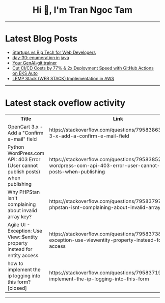 <h1 align="center">Hi 👋, I'm Tran Ngoc Tam</h1>

---

# Latest Blog Posts 
<!-- BLOG-POST-LIST:START -->
- [Startups vs Big Tech for Web Developers](https://dev.to/mikehtmlallthethings/startups-vs-big-tech-for-web-developers-3bf4)
- [day-30: enumeration in java](https://dev.to/e00049/day-30-enumeration-in-java-mbe)
- [Your GenAI-git trainer](https://dev.to/lucailvec/your-genai-git-trainer-17h)
- [Cut CI/CD Costs by 77% &amp; 2x Deployment Speed with GitHub Actions on EKS Auto](https://dev.to/aws-builders/cut-cicd-costs-by-77-2x-deployment-speed-with-github-actions-on-eks-auto-2ob2)
- [LEMP Stack &lpar;WEB STACK&rpar; Implementation in AWS](https://dev.to/uwadon1/lemp-stack-web-stack-implementation-in-aws-jmo)
<!-- BLOG-POST-LIST:END -->

---

# Latest stack oveflow activity
<table>
  <tr><th>Title</th><th>Link</th></tr>
  <!-- STACKOVERFLOW:START --><tr><td>OpenCart 3.x - Add a &quot;Confirm e-mail&quot; field</td><td>https://stackoverflow.com/questions/79583863/opencart-3-x-add-a-confirm-e-mail-field</td></tr><tr><td>Python WordPress.com API: 403 Error &lpar;User cannot publish posts&rpar; when publishing</td><td>https://stackoverflow.com/questions/79583852/python-wordpress-com-api-403-error-user-cannot-publish-posts-when-publishing</td></tr><tr><td>Why PHPStan isn&#39;t complaining about invalid array key?</td><td>https://stackoverflow.com/questions/79583797/why-phpstan-isnt-complaining-about-invalid-array-key</td></tr><tr><td>Agile UI - Exception: Use View::$entity property instead for entity access</td><td>https://stackoverflow.com/questions/79583738/agile-ui-exception-use-viewentity-property-instead-for-entity-access</td></tr><tr><td>how to implement the ip logging into this form? [closed]</td><td>https://stackoverflow.com/questions/79583719/how-to-implement-the-ip-logging-into-this-form</td></tr><!-- STACKOVERFLOW:END -->
</table>

---


